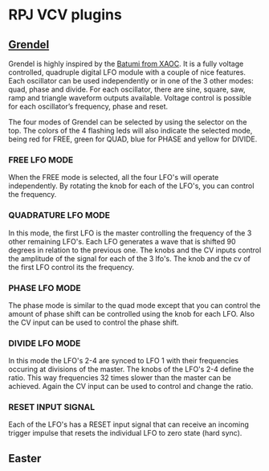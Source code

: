 # RPJ VCV plugins

## [Grendel](https://www.songfacts.com/facts/marillion/grendel)

Grendel is highly inspired by the [Batumi from XAOC](http://xaocdevices.com/main/batumi/). It is a fully voltage controlled, quadruple digital LFO module with a couple of nice features. Each oscillator can be used independently or in one of the 3 other modes: quad, phase and divide. For each oscillator, there are sine, square, saw, ramp and triangle waveform outputs available. Voltage control is possible for each oscillator’s frequency, phase and reset.

The four modes of Grendel can be selected by using the selector on the top. The colors of the 4 flashing leds will also indicate the selected mode, being red for FREE, green for QUAD, blue for PHASE and yellow for DIVIDE.

### FREE LFO MODE

When the FREE mode is selected, all the four LFO's will operate independently. By rotating the knob for each of the LFO's, you can control the frequency. 

### QUADRATURE LFO MODE

In this mode, the first LFO is the master controlling the frequency of the 3 other remaining LFO's. Each LFO generates a wave that is shifted 90 degrees in relation to the previous one. The knobs and the CV inputs control the amplitude of the signal for each of the 3 lfo's. The knob and the cv of the first LFO control its the frequency. 

### PHASE LFO MODE

The phase mode is similar to the quad mode except that you can control the amount of phase shift can be controlled using the knob for each LFO. Also the CV input can be used to control the phase shift.

### DIVIDE LFO MODE

In this mode the LFO's 2-4 are synced to LFO 1 with their frequencies occuring at divisions of the master. The knobs of the LFO's 2-4 define the ratio. This way frequencies 32 times slower than the master can be achieved. Again the CV input can be used to control and change the ratio.

### RESET INPUT SIGNAL

Each of the LFO's has a RESET input signal that can receive an incoming trigger impulse that resets the individual LFO to zero state (hard sync). 

## Easter
